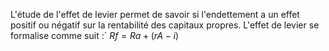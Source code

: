 L'étude de l'effet de levier permet de savoir si l'endettement a un effet positif ou négatif sur la rentabilité des capitaux propres.
L'effet de levier se formalise comme suit :`
$Rf= Ra + (rA-i)$